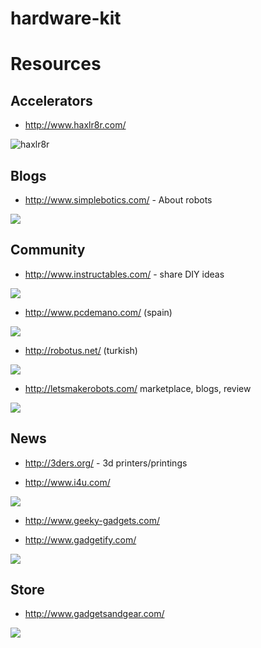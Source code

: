 # hardware-kit

# Resources

## Accelerators

* http://www.haxlr8r.com/

![haxlr8r](http://www.haxlr8r.com/images/logo.png)

## Blogs

* http://www.simplebotics.com/ - About robots

![](http://4.bp.blogspot.com/-cXZtbq7v85w/VEcN0LKa4BI/AAAAAAAAEvQ/-AQHxZDikhs/s1600/simplebotics.png)

## Community

* http://www.instructables.com/ - share DIY ideas

![](http://www.instructables.com/static/img/header/header-robot.png)

* http://www.pcdemano.com/ (spain)

![](http://www.pcdemano.com/themes/SpacePilot3K/images/logo_big.gif)

* http://robotus.net/ (turkish)

![](http://robotus.net/wp-content/uploads/2012/07/logoo.png)

* http://letsmakerobots.com/ marketplace, blogs, review

![](http://letsmakerobots.com/sites/default/themes/LMRv3/LMRv3/images/375x59xLMR3FlashLogo.png,qt=1.pagespeed.ic.vJPaoRKCfU.png)

## News

* http://3ders.org/ - 3d printers/printings

* http://www.i4u.com/

![](http://static2.i4u.com/sites/all/themes/i4u/images/global/logo.png)

* http://www.geeky-gadgets.com/

* http://www.gadgetify.com/

![](http://cdn1.gadgetify.com/wp-content/uploads/2013/11/logo2.png)

## Store

* http://www.gadgetsandgear.com/

![](http://lib.store.yahoo.net/lib/yhst-54334793715728/gadgets-and-gear-in-the-news-about-us.jpg)
